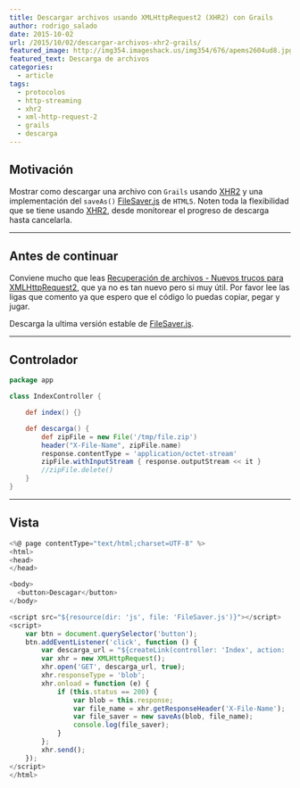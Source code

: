 ```yaml
---
title: Descargar archivos usando XMLHttpRequest2 (XHR2) con Grails
author: rodrigo_salado
date: 2015-10-02
url: /2015/10/02/descargar-archivos-xhr2-grails/
featured_image: http://img354.imageshack.us/img354/676/apems2604ud8.jpg
featured_text: Descarga de archivos
categories:
  - article  
tags:
  - protocolos
  - http-streaming
  - xhr2
  - xml-http-request-2
  - grails
  - descarga
---
```


## Motivación
Mostrar como descargar una archivo con `Grails` usando [XHR2][1] y una implementación del `saveAs()` [FileSaver.js][2] de `HTML5`. Noten toda la flexibilidad que se tiene usando [XHR2][1], desde monitorear el progreso de descarga hasta cancelarla.

---
## Antes de continuar
Conviene mucho que leas [Recuperación de archivos - Nuevos trucos para XMLHttpRequest2][3], que ya no es tan nuevo pero si muy útil. Por favor lee las ligas que comento ya que espero que el código lo puedas copiar, pegar y jugar.

Descarga la ultima versión estable de [FileSaver.js][2].

---
## Controlador
```groovy
package app

class IndexController {

    def index() {}

    def descarga() {
        def zipFile = new File('/tmp/file.zip')
        header("X-File-Name", zipFile.name)
        response.contentType = 'application/octet-stream'
        zipFile.withInputStream { response.outputStream << it }
        //zipFile.delete()
    }
}
```

---
## Vista
```javascript
<%@ page contentType="text/html;charset=UTF-8" %>
<html>
<head>
</head>

<body>
  <button>Descagar</button>
</body>

<script src="${resource(dir: 'js', file: 'FileSaver.js')}"></script>
<script>
    var btn = document.querySelector('button');
    btn.addEventListener('click', function () {
        var descarga_url = "${createLink(controller: 'Index', action: 'descarga')}";
        var xhr = new XMLHttpRequest();
        xhr.open('GET', descarga_url, true);
        xhr.responseType = 'blob';
        xhr.onload = function (e) {
            if (this.status == 200) {
                var blob = this.response;
                var file_name = xhr.getResponseHeader('X-File-Name');
                var file_saver = new saveAs(blob, file_name);
                console.log(file_saver);
            }
        };
        xhr.send();
    });
</script>
</html>
```

[1]: https://developer.mozilla.org/es/docs/XMLHttpRequest/Using_XMLHttpRequest
[2]: https://github.com/eligrey/FileSaver.js/
[3]: http://www.html5rocks.com/es/tutorials/file/xhr2/#toc-bin-data
